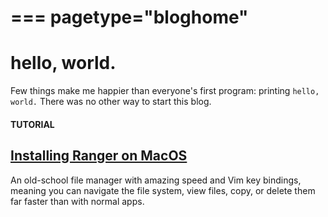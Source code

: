 ===
pagetype="bloghome"
===
# hello, world.

Few things make me happier than everyone's first program: printing `hello, world.` There was no other way to start this blog.

#### TUTORIAL

## [Installing Ranger on MacOS](tutorials/ranger-macos-bash.html)

An old-school file manager with amazing speed and Vim key bindings,
meaning you can navigate the file system, view files, copy, or
delete them far faster than with normal apps.
